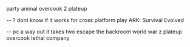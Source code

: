 party animal
overcook 2
plateup




--
? dont know if it works for cross platform play
ARK: Survival Evolved


--
pc
a way out
it takes two
escape the backroom
world war z
plateup
overcook
lethal company
